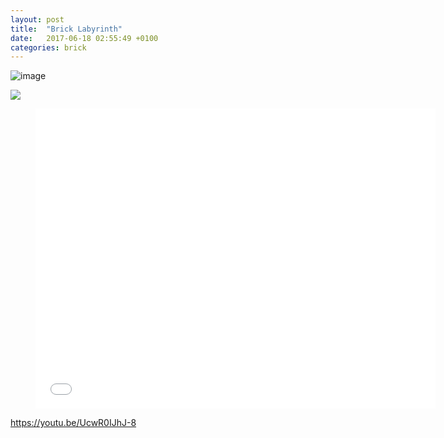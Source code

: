 ```yaml
---
layout: post
title:  "Brick Labyrinth"
date:   2017-06-18 02:55:49 +0100
categories: brick
---
```


![image](/assets/1702_brick_labyrinth/labyrinth_001.JPG)

<img src="{{site.url}}/assets/1702_brick_labyrinth/butressWall.gif" style="display: block; margin: auto;" />

<div class="video"> <figure> <iframe width="640" height="480" src="//www.youtube.com/embed/UcwR0IJhJ-8" frameborder="0" allowfullscreen></iframe> </figure> </div>


https://youtu.be/UcwR0IJhJ-8